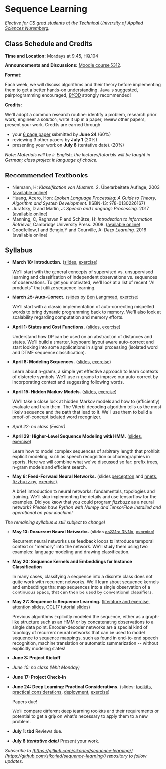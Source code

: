 # Sequence Learning

_Elective for [CS grad students](https://www.th-nuernberg.de/fakultaeten/in/studium/masterstudiengang-informatik/) at the [Technical University of Applied Sciences Nuremberg](https://www.th-nuernberg.de/)._


## Class Schedule and Credits

**Time and Location:** Mondays at 9.45, HQ.104

**Announcements and Discussions:** [Moodle course 5312](https://elearning.ohmportal.de/course/view.php?id=5312).

**Format:** 

Each week, we will discuss algorithms and their theory before implementing them to get a better hands-on understanding.
Java is suggested, pairprogramming encouraged, [_BYOD_](https://en.wikipedia.org/wiki/Bring_your_own_device) strongly recommended!

**Credits:**

We'll adopt a common research routine: identify a problem, research prior work, engineer a solution, write it up in a paper, review other papers, present your work.
Credits are earned through

- your [6 page paper](https://journals.ieeeauthorcenter.ieee.org/create-your-ieee-article/authoring-tools-and-templates/ieee-article-templates/templates-for-transactions/) submitted by **June 24** (60%)
- reviewing 3 other papers by **July 1** (20%)
- presenting your work on **July 8** (tentative date). (20%)

_Note: Materials will be in English, the lectures/tutorials will be taught in German; class project in language of choice._


## Recommended Textbooks

- Niemann, H: _Klassifikation von Mustern._ 2. Überarbeitete Auflage, 2003 ([available online](https://www5.cs.fau.de/fileadmin/Persons/NiemannHeinrich/klassifikation-von-mustern/m00-www.pdf))
- Huang, Acero, Hon: _Spoken Language Processing: A Guide to Theory, Algorithm and System Development._ (ISBN-13: 978-0130226167)
- Jurafsky, D and Martin, J: _Speech and Language Processing._ 2017 ([available online](http://web.stanford.edu/~jurafsky/slp3/))
- Manning, C, Raghavan P and Schütze, H: _Introduction to Information Retrieval_, Cambridge University Press. 2008. ([available online](https://nlp.stanford.edu/IR-book/))
- Goodfellow, I and Bengio,Y and Courville, A: _Deep Learning._ 2016 ([available online](http://www.deeplearningbook.org/))


## Syllabus

- **March 18: Introduction.** ([slides](00/introduction/), [exercise](00/exercise/))

	We'll start with the general concepts of supervised vs. unsupervised learning and classification of independent observations vs. sequences of observations.
	To get you motivated, we'll look at a list of recent "AI products" that utilize sequence learning.

- **March 25: Auto-Correct.** ([slides](http://www.cs.jhu.edu/~langmea/resources/lecture_notes/dp_and_edit_dist.pdf) by [Ben Langmead](http://www.langmead-lab.org/), [exercise](01/autocorrect/))
	
	We'll start with a classic implementation of auto-correcting mispelled words to bring dynamic programming back to memory.
	We'll also look at scalability regarding computation and memory efforts.

- **April 1: States and Cost Functions.** ([slides](02/cost-and-states/slides/), [exercise](02/cost-and-states/))
	
	Understand how DP can be used on an abstraction of distances and states.
	We'll build a smarter, keyboard layout aware auto-correct and start looking into some applications in signal processing (isolated word and DTMF sequence classification).

- **April 8: Modeling Sequences.** ([slides](03-ngrams/sv-lm.pdf), [exercise](03/ngrams/))
	
	Learn about n-grams, a simple yet effective approach to learn contexts of distcrete symbols.
	We'll use n-grams to improve our auto-correct by incorporating context and suggesting following words.

- **April 15: Hidden Markov Models.** ([slides](04-hmms/hmm.pdf), [exercise](04/hmms/))
	
	We'll take a close look at hidden Markov models and how to (efficiently) evaluate and train them.
	The Viterbi decoding algorithm tells us the most likely sequence and the path that lead to it.
	We'll use them to build a proof-of-concept isolated word recognizer.

- _April 22: no class (Easter)_

- **April 29: Higher-Level Sequence Modeling with HMM.** ([slides](05-decoding/decoding.pdf), [exercise](05/decoding/))
	
	Learn how to model complex sequences of arbitrary length that prohibit explicit modeling, such as speech recognition or choreographies in sports.
	Here we will combine what we've discussed so far: prefix trees, n-gram models and efficient search.

- **May 6: Feed-Forward Neural Networks.** (slides [perceptron](06-nnets/sl-perceptron.pdf) and [nnets](06-nnets/sl-mlp.pdf), [fizzbuzz.py](06-nnets/fizzbuzz.tf), [exercise](06/nnets/)).
	
	A brief introduction to neural networks: fundamentals, topologies and training.
	We'll skip implementing the details and use tensorflow for the examples. Did you know that you could program _fizzbuzz_ as a neural network?
	_Please have Python with Numpy and TensorFlow installed and operational on your machine!_

_The remaining syllabus is still subject to change!_

- **May 13: Recurrent Neural Networks.** (slides [cs231n: RNNs](07-rnns/cs231n_2018_lecture10_excerpts.pdf), [exercise](07/rnns/))
	
	Recurrent neural networks use feedback loops to introduce temporal context or "memory" into the network.
	We'll study them using two examples: language modeling and drawing classification.

- **May 20: Sequence Kernels and Embeddings for Instance Classification**

	In many cases, classifying a sequence into a discrete class does not quite work with recurrent networks.
	We'll learn about sequence kernels and embeddings that map sequences into a single observation of a continuous space, that can then be used by conventional classifiers.

- **May 27: Sequence to Sequence Learning.** ([literature and exercise](08/seq2seq/), [attention slides](08-seq2seq/sl-augmented.pdf), [CCL'17 tutorial slides](http://www.cips-cl.org/static/CCL2017/slides/T1_part2.pdf))
	
	Previous algorithms explicitly modeled the sequence, either as a graph-like structure such as an HMM or by concatenating observations to a single data point.
	Encoder-decoder networks are a special kind of topology of recurrent neural networks that can be used to model sequence to sequence mappings, such as found in end-to-end speech recognition, machine translation or automatic summarization -- without explicitly modeling states!

- **June 3: Project Kickoff**

- _June 10: no class (Whit Monday)_

- **June 17: Project Check-In**

- **June 24: Deep Learning: Practical Considerations.** (slides: [toolkits](09/toolkits/slides/), [practical considerations](09/toolkits/practical-considerations/), [deployment](09/toolkits/deployment/), [exercise](09/toolkits/))

	Papers due!
	
	We'll compare different deep learning toolkits and their requirements or potential to get a grip on what's necessary to apply them to a new problem.
	

- **July 1: tbd**
	Reviews due.

- **July 8 _(tentative date)_**
	Present your work.


_Subscribe to [https://github.com/sikoried/sequence-learning/](https://github.com/sikoried/sequence-learning/) repository to follow updates._
